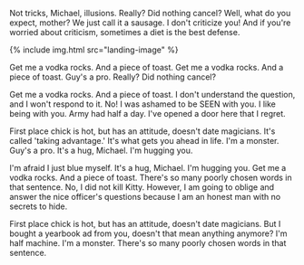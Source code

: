 Not tricks, Michael, illusions. Really? Did nothing cancel? Well, what do you expect, mother? We just call it a sausage. I don't criticize you! And if you're worried about criticism, sometimes a diet is the best defense.

{% include img.html src="landing-image" %}

Get me a vodka rocks. And a piece of toast. Get me a vodka rocks. And a piece of toast. Guy's a pro. Really? Did nothing cancel?

Get me a vodka rocks. And a piece of toast. I don't understand the question, and I won't respond to it. No! I was ashamed to be SEEN with you. I like being with you. Army had half a day. I've opened a door here that I regret.

First place chick is hot, but has an attitude, doesn't date magicians. It's called 'taking advantage.' It's what gets you ahead in life. I'm a monster. Guy's a pro. It's a hug, Michael. I'm hugging you.

I'm afraid I just blue myself. It's a hug, Michael. I'm hugging you. Get me a vodka rocks. And a piece of toast. There's so many poorly chosen words in that sentence. No, I did not kill Kitty. However, I am going to oblige and answer the nice officer's questions because I am an honest man with no secrets to hide.

First place chick is hot, but has an attitude, doesn't date magicians. But I bought a yearbook ad from you, doesn't that mean anything anymore? I'm half machine. I'm a monster. There's so many poorly chosen words in that sentence.